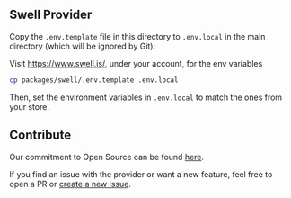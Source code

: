 ## Swell Provider

Copy the `.env.template` file in this directory to `.env.local` in the main directory (which will be ignored by Git):

Visit https://www.swell.is/, under your account, for the env variables

```bash
cp packages/swell/.env.template .env.local
```

Then, set the environment variables in `.env.local` to match the ones from your store.

## Contribute

Our commitment to Open Source can be found [here](https://vercel.com/oss).

If you find an issue with the provider or want a new feature, feel free to open a PR or [create a new issue](https://github.com/vercel/commerce/issues).

